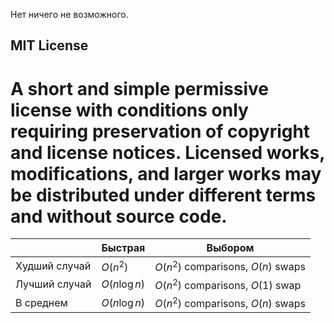 Нет ничего не возможного.

<h2>MIT License</h2>
<h1>A short and simple permissive license with conditions only requiring preservation of copyright and license notices. Licensed works, modifications, and larger works may be distributed under different terms and without source code.</h1>

|              |    Быстрая    |             Выбором                |
| ------------ | ------------- | ---------------------------------- |
| Худший случай| $O(n^2)$      | $O(n^2)$ comparisons, $O(n)$ swaps |
| Лучший случай| $O(n\log{n})$ | $O(n^2)$ comparisons, $O(1)$ swap  |
| В среднем    | $O(n\log{n})$ | $O(n^2)$ comparisons, $O(n)$ swaps |